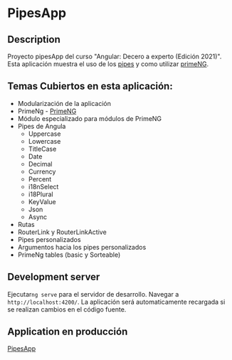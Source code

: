 # PipesApp

## Description

Proyecto pipesApp del curso "Angular: Decero a experto (Edición 2021)".  
Esta aplicación muestra el uso de los [pipes](https://angular.io/api?query=pipe) y como utilizar [primeNG](https://www.primefaces.org/primeng/).

## Temas Cubiertos en esta aplicación:
* Modularización de la aplicación
* PrimeNg - [PrimeNG](https://www.primefaces.org/primeng/)
* Módulo especializado para módulos de PrimeNG
* Pipes de Angula
  * Uppercase
  * Lowercase
  * TitleCase
  * Date
  * Decimal
  * Currency
  * Percent
  * i18nSelect
  * i18Plural
  * KeyValue
  * Json
  * Async
* Rutas
* RouterLink y RouterLinkActive
* Pipes personalizados
* Argumentos hacia los pipes personalizados
* PrimeNg tables (basic y Sorteable)


## Development server
Ejecutar`ng serve` para el servidor de desarrollo. Navegar a  `http://localhost:4200/`. La aplicación será automaticamente recargada si se realizan cambios en el código fuente.

## Application en producción
[PipesApp](https://pipesapp.netlify.app/)
